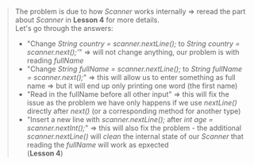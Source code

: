 > The problem is due to how _Scanner_ works internally => reread the part about _Scanner_ in **Lesson 4** for more details.  
> Let's go through the answers:
> * "Change _String country = scanner.nextLine();_ to _String country = scanner.next();'_" => will not change anything, our problem is with reading _fullName_
> * "Change _String fullName = scanner.nextLine();_ to _String fullName = scanner.next();_" => this will allow us to enter something as full name => but it will end up only printing one word (the first name)
> * "Read in the fullName before all other input" => this will fix the issue as the problem we have only happens if we use _nextLine()_ directly after _next()_ (or a corresponding method for another type)
> * "Insert a new line with _scanner.nextLine();_ after _int age = scanner.nextInt();_" => this will also fix the problem - the additional _scanner.nextLine()_ will _clean_ the internal state of our _Scanner_ that reading the _fullName_ will work as epxected  
> (**Lesson 4**)